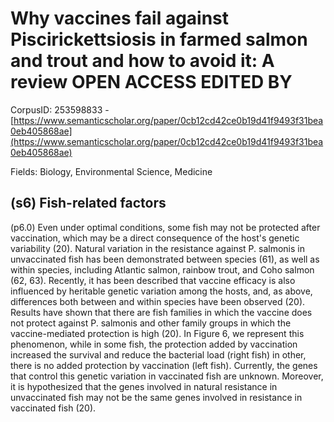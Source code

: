 # Why vaccines fail against Piscirickettsiosis in farmed salmon and trout and how to avoid it: A review OPEN ACCESS EDITED BY

CorpusID: 253598833 - [https://www.semanticscholar.org/paper/0cb12cd42ce0b19d41f9493f31bea0eb405868ae](https://www.semanticscholar.org/paper/0cb12cd42ce0b19d41f9493f31bea0eb405868ae)

Fields: Biology, Environmental Science, Medicine

## (s6) Fish-related factors
(p6.0) Even under optimal conditions, some fish may not be protected after vaccination, which may be a direct consequence of the host's genetic variability (20). Natural variation in the resistance against P. salmonis in unvaccinated fish has been demonstrated between species (61), as well as within species, including Atlantic salmon, rainbow trout, and Coho salmon (62, 63). Recently, it has been described that vaccine efficacy is also influenced by heritable genetic variation among the hosts, and, as above, differences both between and within species have been observed (20). Results have shown that there are fish families in which the vaccine does not protect against P. salmonis and other family groups in which the vaccine-mediated protection is high (20). In Figure 6, we represent this phenomenon, while in some fish, the protection added by vaccination increased the survival and reduce the bacterial load (right fish) in other, there is no added protection by vaccination (left fish). Currently, the genes that control this genetic variation in vaccinated fish are unknown. Moreover, it is hypothesized that the genes involved in natural resistance in unvaccinated fish may not be the same genes involved in resistance in vaccinated fish (20).

